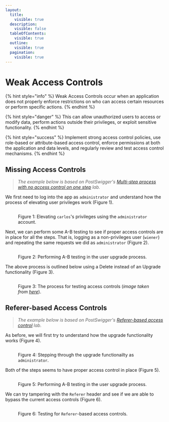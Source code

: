 ```yaml
---
layout:
  title:
    visible: true
  description:
    visible: false
  tableOfContents:
    visible: true
  outline:
    visible: true
  pagination:
    visible: true
---
```


# Weak Access Controls

{% hint style="info" %}
Weak Access Controls occur when an application does not properly enforce restrictions on who can access certain resources or perform specific actions.
{% endhint %}

{% hint style="danger" %}
This can allow unauthorized users to access or modify data, perform actions outside their privileges, or exploit sensitive functionality.
{% endhint %}

{% hint style="success" %}
Implement strong access control policies, use role-based or attribute-based access control, enforce permissions at both the application and data levels, and regularly review and test access control mechanisms.
{% endhint %}

## Missing Access Controls <a href="#missing-access-controls" id="missing-access-controls"></a>

> _The example below is based on PostSwigger's_ [_Multi-step process with no access control on one step_](https://portswigger.net/web-security/access-control/lab-multi-step-process-with-no-access-control-on-one-step) _lab._

We first need to log into the app as `administrator` and understand how the process of elevating user privileges work (Figure 1).

<figure><img src="../../../.gitbook/assets/web_auth_ac_1.avif" alt=""><figcaption><p>Figure 1: Elevating <code>carlos</code>'s privileges using the <code>administrator</code> account.</p></figcaption></figure>

Next, we can perform some A-B testing to see if proper access controls are in place for all the steps. That is, logging as a non-privileges user (`wiener`) and repeating the same requests we did as `administrator` (Figure 2).

<figure><img src="../../../.gitbook/assets/web_auth_ac_2.avif" alt=""><figcaption><p>Figure 2: Performing A-B testing in the user upgrade process.</p></figcaption></figure>

The above process is outlined below using a Delete instead of an Upgrade functionality (Figure 3).

<figure><img src="../../../.gitbook/assets/web_auth_ac_3.avif" alt=""><figcaption><p>Figure 3: The process for testing access controls (<em>image taken from</em> <a href="https://academy.tcm-sec.com/p/practical-web-hacking"><em>here</em></a>).</p></figcaption></figure>

## Referer-based Access Controls <a href="#referer-based-access-controls" id="referer-based-access-controls"></a>

> _The example below is based on PostSwigger's_ [_Referer-based access control_](https://portswigger.net/web-security/access-control/lab-referer-based-access-control) _lab._

As before, we will first try to understand how the upgrade functionality works (Figure 4).

<figure><img src="../../../.gitbook/assets/web_auth_ac_4.avif" alt=""><figcaption><p>Figure 4: Stepping through the upgrade functionailty as <code>administrator</code>.</p></figcaption></figure>

Both of the steps seems to have proper access control in place (Figure 5).

<figure><img src="../../../.gitbook/assets/web_auth_ac_5.avif" alt=""><figcaption><p>Figure 5: Performing A-B testing in the user upgrade process.</p></figcaption></figure>

We can try tampering with the `Referer` header and see if we are able to bypass the current access controls (Figure 6).

<figure><img src="../../../.gitbook/assets/web_auth_ac_6.avif" alt=""><figcaption><p>Figure 6: Testing for <code>Referer</code>-based access controls.</p></figcaption></figure>
